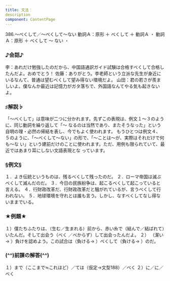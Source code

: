 ```yaml
---
title: 文法：
description
component: ContentPage
---
```



386.～べくして／～べくして～ない
動詞Ａ：原形 ＋ べくして ＋ 動詞Ａ ・
動詞Ａ：原形 ＋ べくして ～ ない ・
### ♪会話♪
李：あれだけ勉強したのだから、中国語通訳ガイド試験は合格すべくして合格したんだよ。おめでとう！
佐藤：ありがとう。李老師という立派な先生が身近にいるなんて、普通は望むべくして望み得ない環境だよ。 山田：君の若さが羨ましいよ。僕なんか最近は記憶力がガタ落ちで、外国語なんてやる気も起きないよ。
### ♯解説♭
「～べくして」は意味が二つに分かれます。先ずこの表現は、例文１～３のように、同じ動詞を繰り返して「～ なるのは当然であり、またそうなった」という自明の理・必然の帰結を表し、今でもよく使われます。
もうひとつは例文４、５のように、「～べくして～ない」の形で、「～ことは～が、実際はそれだけで何も～な
い」という建前だけのことに使われます。ただ、用例も限られていて、最近ではあまり耳にしない文語表現とな
っています。
### §例文§
１．よき伝統というものは、残るべくして残ったのだ。
２．ローマ帝国は滅ぶべくして滅んだのだ。
３．今日の民族紛争は、起こるべくして起こっていると言える。
４．行財政改革だ、行財政改革だと騒がれているが、言うべくして行われない。
５．地球環境を守れとは誰も言う。しかし、なすべくしてなし得ないままでいる。
### ★例題★
１）僕たちふたりは、（生む／生まれる）前から、赤い糸で（結んで／結ばれて）いたんだ。そして出会う（べく
／べからず）して出会ったんだよ。
２） （潔い→ ）負けを認めよう。この試合は（負ける→ ）べくして（負ける→ ）のだ。
### (^^)前課の解答(^^)
１）まで（ここまで≒これほど）／ては（仮定→文型188）／べく
２）に／に／べく
